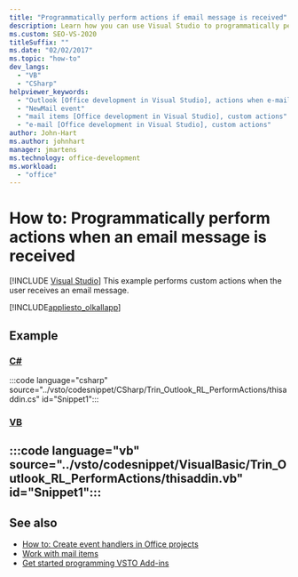```yaml
---
title: "Programmatically perform actions if email message is received"
description: Learn how you can use Visual Studio to programmatically perform custom actions if an email is received in Microsoft Outlook.
ms.custom: SEO-VS-2020
titleSuffix: ""
ms.date: "02/02/2017"
ms.topic: "how-to"
dev_langs:
  - "VB"
  - "CSharp"
helpviewer_keywords:
  - "Outlook [Office development in Visual Studio], actions when e-mail is received"
  - "NewMail event"
  - "mail items [Office development in Visual Studio], custom actions"
  - "e-mail [Office development in Visual Studio], custom actions"
author: John-Hart
ms.author: johnhart
manager: jmartens
ms.technology: office-development
ms.workload:
  - "office"
---
```

# How to: Programmatically perform actions when an email message is received

 [!INCLUDE [Visual Studio](~/includes/applies-to-version/vs-windows-only.md)]
  This example performs custom actions when the user receives an email message.

 [!INCLUDE[appliesto_olkallapp](../vsto/includes/appliesto-olkallapp-md.md)]

## Example

 ### [C#](#tab/csharp)
 :::code language="csharp" source="../vsto/codesnippet/CSharp/Trin_Outlook_RL_PerformActions/thisaddin.cs" id="Snippet1":::

 ### [VB](#tab/vb)
 :::code language="vb" source="../vsto/codesnippet/VisualBasic/Trin_Outlook_RL_PerformActions/thisaddin.vb" id="Snippet1":::
 ---

## See also
- [How to: Create event handlers in Office projects](../vsto/how-to-create-event-handlers-in-office-projects.md)
- [Work with mail items](../vsto/working-with-mail-items.md)
- [Get started programming VSTO Add-ins](../vsto/getting-started-programming-vsto-add-ins.md)
